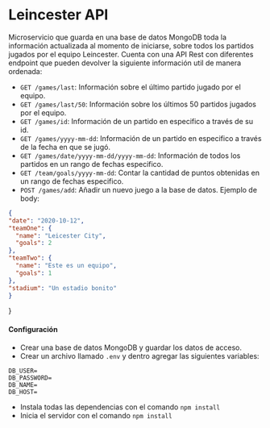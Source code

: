 # Leincester API

Microservicio que guarda en una base de datos MongoDB toda la información actualizada al momento de iniciarse, sobre todos los partidos jugados por el equipo Leincester.
Cuenta con una API Rest con diferentes endpoint que pueden devolver la siguiente información util de manera ordenada:
  - `GET /games/last`: Información sobre el último partido jugado por el equipo.
  - `GET /games/last/50`: Información sobre los últimos 50 partidos jugados por el equipo.
  - `GET /games/id`: Información de un partido en especifico a través de su id.
  - `GET /games/yyyy-mm-dd`: Información de un partido en especifico a través de la fecha en que se jugó.
  - `GET /games/date/yyyy-mm-dd/yyyy-mm-dd`: Información de todos los partidos en un rango de fechas especifico.
  - `GET /team/goals/yyyy-mm-dd`: Contar la cantidad de puntos obtenidas en un rango de fechas especifico.
  - `POST /games/add`: Añadir un nuevo juego a la base de datos. Ejemplo de body:
  ```JSON
{
  "date": "2020-10-12",
  "teamOne": {
    "name": "Leicester City",
    "goals": 2
  },
  "teamTwo": {
    "name": "Este es un equipo",
    "goals": 1
  },
  "stadium": "Un estadio bonito"
}
  ```
}

#### Configuración
  - Crear una base de datos MongoDB y guardar los datos de acceso.
  - Crear un archivo llamado `.env` y dentro agregar las siguientes variables:
```
DB_USER=
DB_PASSWORD=
DB_NAME=
DB_HOST=
```
  - Instala todas las dependencias con el comando `npm install`
  - Inicia el servidor con el comando `npm install`